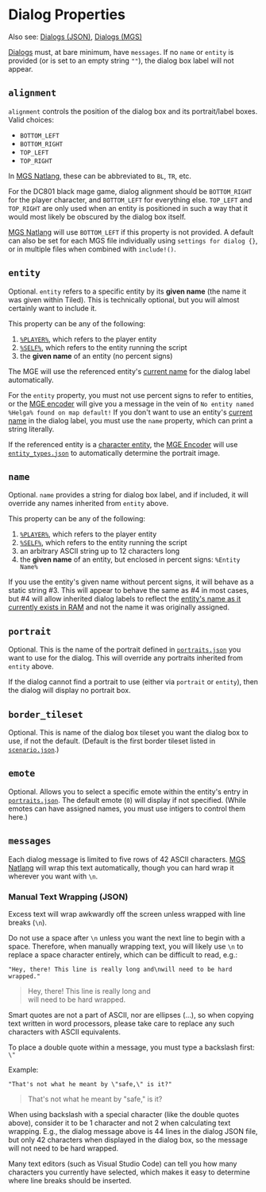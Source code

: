 # Dialog Properties

Also see: [Dialogs (JSON)](../dialogs_json), [Dialogs (MGS)](../mgs/dialogs_mgs)

[Dialogs](../dialogs) must, at bare minimum, have `messages`. If no `name` or `entity` is provided (or is set to an empty string `""`), the dialog box label will not appear.

## `alignment`

`alignment` controls the position of the dialog box and its portrait/label boxes. Valid choices:

- `BOTTOM_LEFT`
- `BOTTOM_RIGHT`
- `TOP_LEFT`
- `TOP_RIGHT`

In [MGS Natlang](../mgs/mgs_natlang), these can be abbreviated to `BL`, `TR`, etc.

For the DC801 black mage game, dialog alignment should be `BOTTOM_RIGHT` for the player character, and `BOTTOM_LEFT` for everything else. `TOP_LEFT` and `TOP_RIGHT` are only used when an entity is positioned in such a way that it would most likely be obscured by the dialog box itself.

[MGS Natlang](../mgs/mgs_natlang) will use `BOTTOM_LEFT` if this property is not provided. A default can also be set for each MGS file individually using `settings for dialog {}`, or in multiple files when combined with `include!()`.

## `entity`

Optional. `entity` refers to a specific entity by its **given name** (the name it was given within Tiled). This is technically optional, but you will almost certainly want to include it.

This property can be any of the following:

1. [`%PLAYER%`](../entities/relative_references.md#player), which refers to the player entity
2. [`%SELF%`](../entities/relative_references.md#self), which refers to the entity running the script
3. the **given name** of an entity (no percent signs)

The MGE will use the referenced entity's [current name](../scripts/printing_current_values) for the dialog label automatically.

For the `entity` property, you must not use percent signs to refer to entities, or the [MGE encoder](../encoder.md#web-encoder) will give you a message in the vein of `No entity named %Helga% found on map default!` If you don't want to use an entity's [current name](../scripts/printing_current_values) in the dialog label, you must use the `name` property, which can print a string literally.

If the referenced entity is a [character entity](../entities/entity_types#character-entity), the [MGE Encoder](../encoder.md#web-encoder) will use [`entity_types.json`](../structure/entity_types.json) to automatically determine the portrait image.

## `name`

Optional. `name` provides a string for dialog box label, and if included, it will override any names inherited from `entity` above.

This property can be any of the following:

1. [`%PLAYER%`](../entities/relative_references.md#player), which refers to the player entity
2. [`%SELF%`](../entities/relative_references.md#self), which refers to the entity running the script
3. an arbitrary ASCII string up to 12 characters long
4. the **given name** of an entity, but enclosed in percent signs: `%Entity Name%`

If you use the entity's given name without percent signs, it will behave as a static string #3. This will appear to behave the same as #4 in most cases, but #4 will allow inherited dialog labels to reflect the [entity's name as it currently exists in RAM](../scripts/printing_current_values) and not the name it was originally assigned.

## `portrait`

Optional.  This is the name of the portrait defined in [`portraits.json`](../structure/portraits.json) you want to use for the dialog. This will override any portraits inherited from `entity` above.

If the dialog cannot find a portrait to use (either via `portrait` or `entity`), then the dialog will display no portrait box.

## `border_tileset`

Optional. This is name of the dialog box tileset you want the dialog box to use, if not the default. (Default is the first border tileset listed in [`scenario.json`](../structure/scenario.json).)

## `emote`

Optional. Allows you to select a specific emote within the entity's entry in [`portraits.json`](../structure/portraits.json). The default emote (`0`) will display if not specified. (While emotes can have assigned names, you must use intigers to control them here.)

## `messages`

Each dialog message is limited to five rows of 42 ASCII characters. [MGS Natlang](../mgs/mgs_natlang) will wrap this text automatically, though you can hard wrap it wherever you want with `\n`.

### Manual Text Wrapping (JSON)

Excess text will wrap awkwardly off the screen unless wrapped with line breaks (`\n`).

Do not use a space after `\n` unless you want the next line to begin with a space. Therefore, when manually wrapping text, you will likely use `\n` to replace a space character entirely, which can be difficult to read, e.g.:

`"Hey, there! This line is really long and\nwill need to be hard wrapped."`

>Hey, there! This line is really long and<br>
>will need to be hard wrapped.

Smart quotes are not a part of ASCII, nor are ellipses (…), so when copying text written in word processors, please take care to replace any such characters with ASCII equivalents.

To place a double quote within a message, you must type a backslash first: `\"`

Example:

`"That's not what he meant by \"safe,\" is it?"`

>That's not what he meant by "safe," is it?

When using backslash with a special character (like the double quotes above), consider it to be 1 character and not 2 when calculating text wrapping. E.g., the dialog message above is 44 lines in the dialog JSON file, but only 42 characters when displayed in the dialog box, so the message will not need to be hard wrapped.

Many text editors (such as Visual Studio Code) can tell you how many characters you currently have selected, which makes it easy to determine where line breaks should be inserted.
